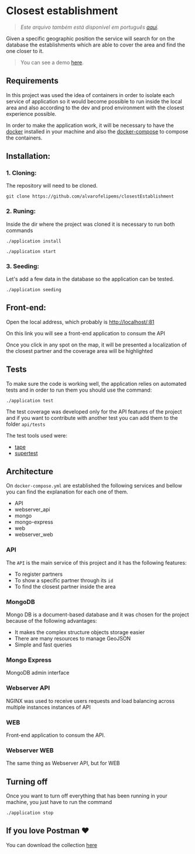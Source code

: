 # Closest establishment
> *Este arquivo também está disponível em português [aqui](README_pt.md).*

Given a specific geographic position the service will search for on the database
the establishments which are able to cover the area and find the one closer to it.

> You can see a demo [here](http://ec2-52-54-128-153.compute-1.amazonaws.com/).

## Requirements

In this project was used the idea of containers in order to isolate each service of application so it would become possible to run inside the local area and also according to the dev and prod environment with the closest experience possible.

In order to make the application work, it will be necessary to have the [docker](https://www.docker.com/) installed in your machine and also the [docker-compose](https://docs.docker.com/compose/) to compose the containers.

## Installation:

### 1. Cloning:

The repository will need to be cloned.

```
git clone https://github.com/alvarofelipems/closestEstablishment
```

### 2. Runing:

Inside the dir where the project was cloned it is necessary to run both commands

```
./application install
```

```
./application start
```
### 3. Seeding:

Let's add a few data in the database so the application can be tested.

```
./application seeding
```

## Front-end:

Open the local address, which probably is [http://localhost/:81](http://localhost/:81)

On this link you will see a front-end application to consum the API

Once you click in any spot on the map, it will be presented a localization of the closest partner and the coverage area will be highlighted


## Tests

To make sure the code is working well, the application relies on automated tests and in order to run them you should use the command:

```
./application test
```

The test coverage was developed only for the API features of the project and if you want to contribute with another test you can add them to the folder `api/tests`


The test tools used were:

- [tape](https://www.npmjs.com/package/tape)
- [supertest](https://www.npmjs.com/package/supertest)

## Architecture


On `docker-compose.yml` are established the following services and bellow you can find the explanation for each one of them.


* API
* webserver_api
* mongo
* mongo-express
* web
* webserver_web


### API

The `API` is the main service of this project and it has the following features:

- To register partners
- To show a specific partner through its `id`
- To find the closest partner inside the area


### MongoDB

Mongo DB is a document-based database and it was chosen for the project because of the following advantages:

* It makes the complex structure objects storage easier
* There are many resources to manage GeoJSON
* Simple and fast queries

### Mongo Express

MongoDB admin interface

### Webserver API

NGINX was used to receive users requests and load balancing across multiple instances instances of API

### WEB

Front-end application to consum the API.

### Webserver WEB

The same thing as Webserver API, but for WEB

## Turning off

Once you want to turn off everything that has been running in your machine, you just have to run the command


```
./application stop
```


## If you love Postman ❤️

You can download the collection [here](https://www.postman.com/collections/e5f281994138a13a156f)
